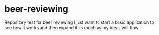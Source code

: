 # beer-reviewing
Repository test for beer reviewing
I just want to start a basic application to see how it works and then expand it as much as my ideas will flow
